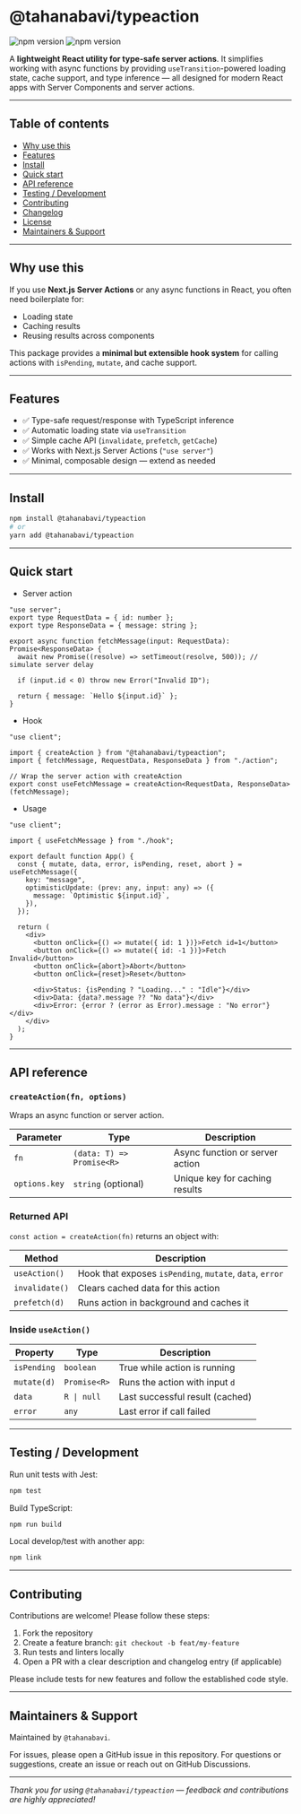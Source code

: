 # @tahanabavi/typeaction

![npm version](https://img.shields.io/badge/react-informational?style=flat&logo=react&logoColor=white)
![npm version](https://img.shields.io/badge/-TypeScript-3178C6?style=flat&logo=typescript&logoColor=white)

A **lightweight React utility for type-safe server actions**. It simplifies working with async functions by providing `useTransition`-powered loading state, cache support, and type inference — all designed for modern React apps with Server Components and server actions.

---

## Table of contents

- [Why use this](#why-use-this)
- [Features](#features)
- [Install](#install)
- [Quick start](#quick-start)
- [API reference](#api-reference)
- [Testing / Development](#testing--development)
- [Contributing](#contributing)
- [Changelog](#changelog)
- [License](#license)
- [Maintainers & Support](#maintainers--support)

---

## Why use this

If you use **Next.js Server Actions** or any async functions in React, you often need boilerplate for:

- Loading state
- Caching results
- Reusing results across components

This package provides a **minimal but extensible hook system** for calling actions with `isPending`, `mutate`, and cache support.

---

## Features

- ✅ Type-safe request/response with TypeScript inference
- ✅ Automatic loading state via `useTransition`
- ✅ Simple cache API (`invalidate`, `prefetch`, `getCache`)
- ✅ Works with Next.js Server Actions (`"use server"`)
- ✅ Minimal, composable design — extend as needed

---

## Install

```bash
npm install @tahanabavi/typeaction
# or
yarn add @tahanabavi/typeaction
```

---

## Quick start

* Server action
```tsx
"use server";
export type RequestData = { id: number };
export type ResponseData = { message: string };

export async function fetchMessage(input: RequestData): Promise<ResponseData> {
  await new Promise((resolve) => setTimeout(resolve, 500)); // simulate server delay

  if (input.id < 0) throw new Error("Invalid ID");

  return { message: `Hello ${input.id}` };
}
```

* Hook
```tsx
"use client";

import { createAction } from "@tahanabavi/typeaction";
import { fetchMessage, RequestData, ResponseData } from "./action";

// Wrap the server action with createAction
export const useFetchMessage = createAction<RequestData, ResponseData>(fetchMessage);
```

* Usage
```tsx
"use client";

import { useFetchMessage } from "./hook";

export default function App() {
  const { mutate, data, error, isPending, reset, abort } = useFetchMessage({
    key: "message",
    optimisticUpdate: (prev: any, input: any) => ({
      message: `Optimistic ${input.id}`,
    }),
  });

  return (
    <div>
      <button onClick={() => mutate({ id: 1 })}>Fetch id=1</button>
      <button onClick={() => mutate({ id: -1 })}>Fetch Invalid</button>
      <button onClick={abort}>Abort</button>
      <button onClick={reset}>Reset</button>

      <div>Status: {isPending ? "Loading..." : "Idle"}</div>
      <div>Data: {data?.message ?? "No data"}</div>
      <div>Error: {error ? (error as Error).message : "No error"}</div>
    </div>
  );
}

```

---

## API reference

### `createAction(fn, options)`

Wraps an async function or server action.

| Parameter     | Type                      | Description                     |
| ------------- | ------------------------- | ------------------------------- |
| `fn`          | `(data: T) => Promise<R>` | Async function or server action |
| `options.key` | `string` (optional)       | Unique key for caching results  |

### Returned API

`const action = createAction(fn)` returns an object with:

| Method         | Description                                              |
| -------------- | -------------------------------------------------------- |
| `useAction()`  | Hook that exposes `isPending`, `mutate`, `data`, `error` |
| `invalidate()` | Clears cached data for this action                       |
| `prefetch(d)`  | Runs action in background and caches it                  |

### Inside `useAction()`

| Property    | Type         | Description                     |
| ----------- | ------------ | ------------------------------- |
| `isPending` | `boolean`    | True while action is running    |
| `mutate(d)` | `Promise<R>` | Runs the action with input `d`  |
| `data`      | `R \| null`  | Last successful result (cached) |
| `error`     | `any`        | Last error if call failed       |

---

## Testing / Development

Run unit tests with Jest:

```bash
npm test
```

Build TypeScript:

```bash
npm run build
```

Local develop/test with another app:

```bash
npm link
```

---

## Contributing

Contributions are welcome! Please follow these steps:

1. Fork the repository
2. Create a feature branch: `git checkout -b feat/my-feature`
3. Run tests and linters locally
4. Open a PR with a clear description and changelog entry (if applicable)

Please include tests for new features and follow the established code style.

---

## Maintainers & Support

Maintained by `@tahanabavi`.

For issues, please open a GitHub issue in this repository. For questions or suggestions, create an issue or reach out on GitHub Discussions.

---

_Thank you for using `@tahanabavi/typeaction` — feedback and contributions are highly appreciated!_
